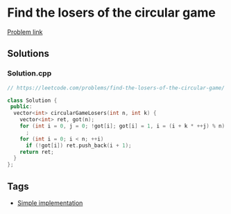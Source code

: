 # Find the losers of the circular game

[Problem link](https://leetcode.com/problems/find-the-losers-of-the-circular-game/)

## Solutions


### Solution.cpp
```cpp
// https://leetcode.com/problems/find-the-losers-of-the-circular-game/

class Solution {
 public:
  vector<int> circularGameLosers(int n, int k) {
    vector<int> ret, got(n);
    for (int i = 0, j = 0; !got[i]; got[i] = 1, i = (i + k * ++j) % n)
      ;
    for (int i = 0; i < n; ++i)
      if (!got[i]) ret.push_back(i + 1);
    return ret;
  }
};
```
## Tags

* [Simple implementation](/README.md#Simple_implementation)
